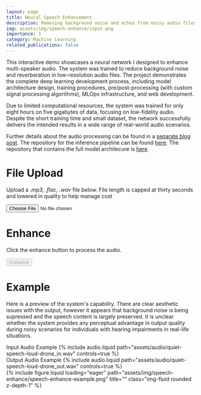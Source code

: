 ```yaml
---
layout: page
title: Neural Speech Enhancement
description: Removing background noise and echos from noisy audio files
img: assets/img/speech-enhance/input.png
importance: 1
category: Machine Learning
related_publications: false
---
```


This interactive demo showcases a neural network I designed to enhance multi-speaker audio. The system was trained to reduce background noise and reverberation in low-resolution audio files. The project demonstrates the complete deep learning development process, including model architecture design, training procedures, pre/post-processing (with custom signal processing algorithms), MLOps infrastructure, and web development.

Due to limited computational resources, the system was trained for only eight hours on five gigabytes of data, focusing on low-fidelity audio. Despite the short training time and small dataset, the network successfully delivers the intended results in a wide range of real-world audio scenarios.

Further details about the audio processing can be found in a [separate blog post](https://n-reeves.github.io/blog/2025/speech-enhancement-network/). The repository for the inference pipeline can be found [here](https://github.com/n-reeves/speech-enhancement-endpoint). The repository that contains the full model architecure is [here](https://github.com/n-reeves/source-separation).

# File Upload

Upload a _.mp3, .flac, .wav_ file below. File length is capped at thirty seconds and lowered in quality to help manage cost

<div>
    <input type="file" id="upload" accept=".mp3, .wav, .flac" />
    <div id="error" style="color: red; margin-top: 10px;"></div>
    <audio id="input-audio" controls style="display: none; margin-top: 10px;"></audio>
    <a id="input-download" style="display: none; margin-top: 10px;">Download Resampled Audio</a>
</div>

<script>
//event listener for upload button
document.getElementById('upload').addEventListener('change', function (event) {
    const file = event.target.files[0];
    const errorElement = document.getElementById('error');
    const inputAudioPlayer = document.getElementById('input-audio');
    const outputAudioPlayer = document.getElementById('output-audio');
    const enhanceButton = document.getElementById('enhance-button');

    if (!file) return;

    const audioObjectUrl = URL.createObjectURL(file);
    const tempAudio = new Audio(audioObjectUrl);

    // Revoke old src if it exists
    if (inputAudioPlayer.src) {
        URL.revokeObjectURL(inputAudioPlayer.src);
        inputAudioPlayer.src = ''; // Clear previous src
        inputAudioPlayer.style.display = 'none';
        enhanceButton.disabled = true;
    }
    
    tempAudio.addEventListener('loadedmetadata', async function () {
        // Check the duration of the file
        const duration = tempAudio.duration;

        if (duration > 30.5) {
            errorElement.textContent = `Error: File length is longer than 30 seconds. Uploaded file is ${duration} seconds.`;
            URL.revokeObjectURL(audioObjectUrl);
        } else {
            try {
                const resampledAudioURL = await resampleAudio(file);
                URL.revokeObjectURL(audioObjectUrl);

                inputAudioPlayer.src = resampledAudioURL;
                inputAudioPlayer.style.display = 'block';

                enhanceButton.disabled = false;
                //enhanceButton.value = 'asdaisodhjoaijsd';

                //errorElement.textContent = `${enhanceButton.disabled}`;
                errorElement.textContent = '';

            } catch (err) {
                errorElement.textContent = `Error processing the audio file. ${err}`;
                console.error(err);
            }
        }   
    });
});

async function resampleAudio(file) {
    const desiredSampleRate = 8000;
    const audioContext = new window.AudioContext();
    
     // Decode the audio file
    const arrayBuffer = await file.arrayBuffer();
    const audioBuffer = await audioContext.decodeAudioData(arrayBuffer);

    // If the sample rate matches the desired rate, return the original buffer
    if (audioBuffer.sampleRate === desiredSampleRate) {
        return URL.createObjectURL(file);
    }

    // Resample the audio
    const offlineContext = new OfflineAudioContext(
        audioBuffer.numberOfChannels,
        Math.ceil(audioBuffer.length * desiredSampleRate / audioBuffer.sampleRate),
        desiredSampleRate
    );
    const source = offlineContext.createBufferSource();
    source.buffer = audioBuffer;
    source.connect(offlineContext.destination);
    source.start();

    const resampledBuffer = await offlineContext.startRendering();

    // Encode the resampled buffer to a WAV file
    const wavBlob = encodeWAV(resampledBuffer);
    return URL.createObjectURL(wavBlob);
}

function encodeWAV(audioBuffer) {
    const numberOfChannels = audioBuffer.numberOfChannels;
    const length = audioBuffer.length * numberOfChannels;
    const sampleRate = audioBuffer.sampleRate;
    const buffer = new ArrayBuffer(44 + length * 2);
    const view = new DataView(buffer);

    // Write the WAV container header
    writeString(view, 0, 'RIFF');
    view.setUint32(4, 36 + length * 2, true);
    writeString(view, 8, 'WAVE');
    writeString(view, 12, 'fmt ');
    view.setUint32(16, 16, true);
    view.setUint16(20, 1, true);
    view.setUint16(22, numberOfChannels, true);
    view.setUint32(24, sampleRate, true);
    view.setUint32(28, sampleRate * 4, true);
    view.setUint16(32, numberOfChannels * 2, true);
    view.setUint16(34, 16, true);
    writeString(view, 36, 'data');
    view.setUint32(40, length * 2, true);

    // Write the PCM samples
    const offset = 44;
    const data = new Float32Array(audioBuffer.length * numberOfChannels);
    for (let channel = 0; channel < numberOfChannels; channel++) {
        audioBuffer.copyFromChannel(data.subarray(channel * audioBuffer.length, (channel + 1) * audioBuffer.length), channel);
    }
    for (let i = 0; i < data.length; i++) {
        const sample = Math.max(-1, Math.min(1, data[i]));
        view.setInt16(offset + i * 2, sample < 0 ? sample * 0x8000 : sample * 0x7FFF, true);
    }

    return new Blob([buffer], { type: 'audio/wav' });
}

function writeString(view, offset, string) {
    for (let i = 0; i < string.length; i++) {
        view.setUint8(offset + i, string.charCodeAt(i));
    }
}
</script>

# Enhance

Click the enhance button to process the audio.

<div>
    <input id="enhance-button" type="button" value="Enhance" disabled/>
    <div id="error-enhance" style="color: red; margin-top: 10px;"></div>
    <audio id="output-audio" controls style="display: none; margin-top: 10px;"></audio>
    <a id="output-download" style="display: none; margin-top: 10px;">Download Enhanced Audio</a>
</div>

<script>
document.getElementById('enhance-button').addEventListener('click', async function (event) {
    const inputAudioPlayer = document.getElementById('input-audio');
    const errorElementEnhance = document.getElementById('error-enhance');

    errorElementEnhance.textContent = '';

    if (!inputAudioPlayer.src) {
        console.error('No audio source found.');
        return;
    }

    try {
        const audioBuffer = await fetchAudioBuffer(inputAudioPlayer.src);
        const audioData = bufferToListOfLists(audioBuffer);
        
        const response = await fetch("https://humble-wrongly-bluebird.ngrok-free.app/ping", {
            method: "POST",
            headers: { "Content-Type": "application/json" },
            body: JSON.stringify({ audio: audioData })
        });

        const jsonResponse = await response.json();
        if (jsonResponse.error) {
            console.error("API Error:", jsonResponse.error);
        } else {
            playEnhancedAudio(jsonResponse.output_audio);
        }
    } catch (err) {
        console.error("Enhance request failed:", err);
    }
});

async function fetchAudioBuffer(audioUrl) {
    const response = await fetch(audioUrl);
    const arrayBuffer = await response.arrayBuffer();
    const audioContext = new AudioContext();
    return await audioContext.decodeAudioData(arrayBuffer);
}

function bufferToListOfLists(audioBuffer) {
    const numberOfChannels = audioBuffer.numberOfChannels;
    const length = audioBuffer.length;
    let audioData = [];

    for (let ch = 0; ch < numberOfChannels; ch++) {
        let channelData = audioBuffer.getChannelData(ch);
        audioData.push(Array.from(channelData)); // Convert Float32Array to a regular array
    }
    
    return audioData;
}

function playEnhancedAudio(audioArray) {
    const audioBuffer = new Float32Array(audioArray.flat()); // Flatten and convert back to Float32Array
    const wavBlob = encodeWAV(audioBuffer); // Use existing encodeWAV function
    const outputAudioPlayer = document.getElementById('output-audio');

    outputAudioPlayer.src = URL.createObjectURL(wavBlob);
    outputAudioPlayer.style.display = 'block';
}
</script>


# Example

Here is a preview of the system's capability. There are clear aesthetic issues with the output, however it appears that background noise is being supressed and the speech content is largely preserved. It is unclear whether the system provides any perceptual advantage in output quality during noisy scenarios for individuals with hearing impairments in real-life situations.

<div class="row mt-3">
    <div class="col-sm mt-3 mt-md-0">
        <label for="input-audio-example">Input Audio Example</label>
        {% include audio.liquid path="assets/audio/quiet-speech-loud-drone_in.wav" controls=true %}
    </div>
    <div class="col-sm mt-3 mt-md-0">
        <label for="output-audio-example">Output Audio Example</label>
        {% include audio.liquid path="assets/audio/quiet-speech-loud-drone_out.wav" controls=true %}    
    </div>
</div>


<div class="row">
    <div class="col-sm mt-3 mt-md-0">
        {% include figure.liquid loading="eager" path="assets/img/speech-enhance/speech-enhance-example.png" title="" class="img-fluid rounded z-depth-1" %}
    </div>
</div>